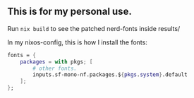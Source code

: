 ## This is for my personal use. ##
Run `nix build` to see the patched nerd-fonts inside results/

In my nixos-config, this is how I install the fonts:
```nix
fonts = {
    packages = with pkgs; [
        # other fonts.
        inputs.sf-mono-nf.packages.${pkgs.system}.default
    ];
};
```
